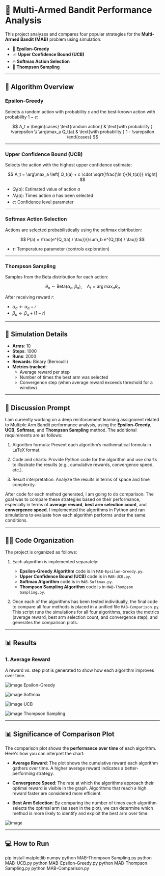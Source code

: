 # 🎰 Multi-Armed Bandit Performance Analysis

This project analyzes and compares four popular strategies for the **Multi-Armed Bandit (MAB)** problem using simulation:

- 🎯 **Epsilon-Greedy**
- 📈 **Upper Confidence Bound (UCB)**
- 🔥 **Softmax Action Selection**
- 🧠 **Thompson Sampling**

---

## 📘 Algorithm Overview

### Epsilon-Greedy

Selects a random action with probability $\varepsilon$ and the best-known action with probability $1 - \varepsilon$:

$$
A_t = 
\begin{cases}
\text{random action} & \text{with probability } \varepsilon \\
\arg\max_a Q_t(a) & \text{with probability } 1 - \varepsilon
\end{cases}
$$

---

### Upper Confidence Bound (UCB)

Selects the action with the highest upper confidence estimate:

$$
A_t = \arg\max_a \left[ Q_t(a) + c \cdot \sqrt{\frac{\ln t}{N_t(a)}} \right]
$$

- $Q_t(a)$: Estimated value of action $a$
- $N_t(a)$: Times action $a$ has been selected
- $c$: Confidence level parameter

---

### Softmax Action Selection

Actions are selected probabilistically using the softmax distribution:

$$
P(a) = \frac{e^{Q_t(a) / \tau}}{\sum_b e^{Q_t(b) / \tau}}
$$

- $\tau$: Temperature parameter (controls exploration)

---

### Thompson Sampling

Samples from the Beta distribution for each action:

$$
\theta_a \sim \text{Beta}(\alpha_a, \beta_a), \quad A_t = \arg\max_a \theta_a
$$

After receiving reward $r$:

- $\alpha_a \leftarrow \alpha_a + r$
- $\beta_a \leftarrow \beta_a + (1 - r)$

---

## 🧪 Simulation Details

- **Arms**: 10
- **Steps**: 1000
- **Runs**: 2000
- **Rewards**: Binary (Bernoulli)
- **Metrics tracked**:
  - Average reward per step
  - Number of times the best arm was selected
  - Convergence step (when average reward exceeds threshold for a window)

---

## 🔄 Discussion Prompt

I am currently working on a deep reinforcement learning assignment related to Multiple Arm Bandit performance analysis, using the **Epsilon-Greedy**, **UCB**, **Softmax**, and **Thompson Sampling** method. The additional requirements are as follows:

1. Algorithm formula: Present each algorithm’s mathematical formula in LaTeX format.

2. Code and charts: Provide Python code for the algorithm and use charts to illustrate the results (e.g., cumulative rewards, convergence speed, etc.).

3. Result interpretation: Analyze the results in terms of space and time complexity.

After code for each method generated, I am going to do comparison. The goal was to compare these strategies based on their performance, especially in terms of **average reward**, **best arm selection count**, and **convergence speed**. I implemented the algorithms in Python and ran simulations to evaluate how each algorithm performs under the same conditions.

---

## 🧑‍💻 Code Organization

The project is organized as follows:

1. Each algorithm is implemented separately:
    - **Epsilon-Greedy Algorithm** code is in `MAB-Epsilon-Greedy.py`.
    - **Upper Confidence Bound (UCB)** code is in `MAB-UCB.py`.
    - **Softmax Algorithm** code is in `MAB-Softmax.py`.
    - **Thompson Sampling Algorithm** code is in `MAB-Thompson Sampling.py`.

2. Once each of the algorithms has been tested individually, the final code to compare all four methods is placed in a unified file `MAB-Comparison.py`. This script runs the simulations for all four algorithms, tracks the metrics (average reward, best arm selection count, and convergence step), and generates the comparison plots.

---

## 📊 Results

### 1. Average Reward

A reward vs. step plot is generated to show how each algorithm improves over time.

![image](https://github.com/yao790609/RL_HW3/blob/main/MAB-Epsilon-Greedy.png)
Epsilon-Greedy

![image](https://github.com/yao790609/RL_HW3/blob/main/MAB-Softmax.png)
Softmax

![image](https://github.com/yao790609/RL_HW3/blob/main/MAB-UCB.png)
UCB

![image](https://github.com/yao790609/RL_HW3/blob/main/MAB-Thompson%20Sampling.png)
Thompson Sampling

---

## 📊 Significance of Comparison Plot

The comparison plot shows the **performance over time** of each algorithm. Here's how you can interpret the chart:

- **Average Reward**: The plot shows the cumulative reward each algorithm gathers over time. A higher average reward indicates a better-performing strategy.
  
- **Convergence Speed**: The rate at which the algorithms approach their optimal reward is visible in the graph. Algorithms that reach a high reward faster are considered more efficient.
  
- **Best Arm Selection**: By comparing the number of times each algorithm selects the optimal arm (as seen in the plot), we can determine which method is more likely to identify and exploit the best arm over time.

![image](https://github.com/yao790609/RL_HW3/blob/main/methods_comparison.png)

---

## 💻 How to Run

pip install matplotlib numpy
python MAB-Thompson Sampling.py
python MAB-UCB.py
python MAB-Epsilon-Greedy.py
python MAB-Thompson Sampling.py
python MAB-Comparison.py

